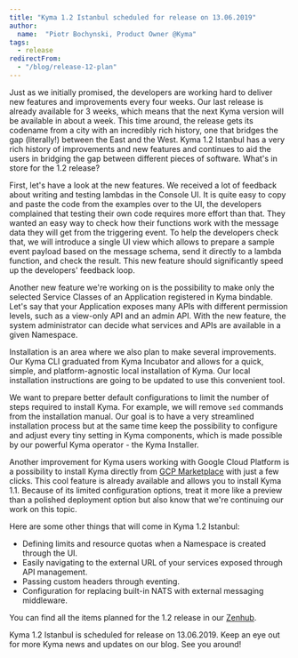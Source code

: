 ```yaml
---
title: "Kyma 1.2 Istanbul scheduled for release on 13.06.2019"
author:
  name:  "Piotr Bochynski, Product Owner @Kyma"
tags:
  - release
redirectFrom:
  - "/blog/release-12-plan"
---
```


Just as we initially promised, the developers are working hard to deliver new features and improvements every four weeks. Our last release is already available for 3 weeks, which means that the next Kyma version will be available in about a week. This time around, the release gets its codename from a city with an incredibly rich history, one that bridges the gap (literally!) between the East and the West. Kyma 1.2 Istanbul has a very rich history of improvements and new features and continues to aid the users in bridging the gap between different pieces of software. What's in store for the 1.2 release? 
<!-- overview -->

First, let's have a look at the new features. We received a lot of feedback about writing and testing lambdas in the Console UI. It is quite easy to copy and paste the code from the examples over to the UI, the developers complained that testing their own code requires more effort than that. They wanted an easy way to check how their functions work with the message data they will get from the triggering event. To help the developers check that, we will introduce a single UI view which allows to prepare a sample event payload based on the message schema, send it directly to a lambda function, and check the result. This new feature should significantly speed up the developers' feedback loop.

Another new feature we're working on is the possibility to make only the selected Service Classes of an Application registered in Kyma bindable. Let's say that your Application exposes many APIs with different permission levels, such as a view-only API and an admin API. With the new feature, the system administrator can decide what services and APIs are available in a given Namespace.

Installation is an area where we also plan to make several improvements. Our Kyma CLI graduated from Kyma Incubator and allows for a quick, simple, and platform-agnostic local installation of Kyma. Our local installation instructions are going to be updated to use this convenient tool. 

We want to prepare better default configurations to limit the number of steps required to install Kyma. For example, we will remove `sed` commands from the installation manual. Our goal is to have a very streamlined installation process but at the same time keep the possibility to configure and adjust every tiny setting in Kyma components, which is made possible by our powerful Kyma operator - the Kyma Installer.

Another improvement for Kyma users working with Google Cloud Platform is a possibility to install Kyma directly from [GCP Marketplace](https://console.cloud.google.com/marketplace/details/sap-public/kyma) with just a few clicks. This cool feature is already available and allows you to install Kyma 1.1. Because of its limited configuration options, treat it more like a preview than a polished deployment option but also know that we're continuing our work on this topic.

Here are some other things that will come in Kyma 1.2 Istanbul:
- Defining limits and resource quotas when a Namespace is created through the UI.
- Easily navigating to the external URL of your services exposed through API management.
- Passing custom headers through eventing.
- Configuration for replacing built-in NATS with external messaging middleware.

You can find all the items planned for the 1.2 release in our [Zenhub](https://app.zenhub.com/workspaces/kyma---all-repositories-5b6d5985084045741e744dea/reports/release?release=5cb59383709ee87123145468).

Kyma 1.2 Istanbul is scheduled for release on 13.06.2019. Keep an eye out for more Kyma news and updates on our blog. See you around! 
